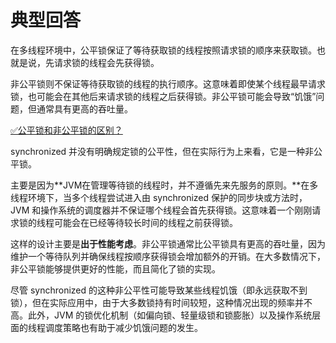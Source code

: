 # 典型回答

在多线程环境中，公平锁保证了等待获取锁的线程按照请求锁的顺序来获取锁。也就是说，先请求锁的线程会先获得锁。

非公平锁则不保证等待获取锁的线程的执行顺序。这意味着即使某个线程最早请求锁，也可能会在其他后来请求锁的线程之后获得锁。非公平锁可能会导致“饥饿”问题，但通常具有更高的吞吐量。

[✅公平锁和非公平锁的区别？](https://www.yuque.com/hollis666/fo22bm/bnt978?view=doc_embed)

synchronized 并没有明确规定锁的公平性，但在实际行为上来看，它是一种非公平锁。

主要是因为**JVM在管理等待锁的线程时，并不遵循先来先服务的原则。**在多线程环境下，当多个线程尝试进入由 synchronized 保护的同步块或方法时，JVM 和操作系统的调度器并不保证哪个线程会首先获得锁。这意味着一个刚刚请求锁的线程可能会在已经等待较长时间的线程之前获得锁。

这样的设计主要是**出于性能考虑**。非公平锁通常比公平锁具有更高的吞吐量，因为维护一个等待队列并确保线程按顺序获得锁会增加额外的开销。在大多数情况下，非公平锁能够提供更好的性能，而且简化了锁的实现。

尽管 synchronized 的这种非公平性可能导致某些线程饥饿（即永远获取不到锁），但在实际应用中，由于大多数锁持有时间较短，这种情况出现的频率并不高。此外，JVM 的锁优化机制（如偏向锁、轻量级锁和锁膨胀）以及操作系统层面的线程调度策略也有助于减少饥饿问题的发生。
